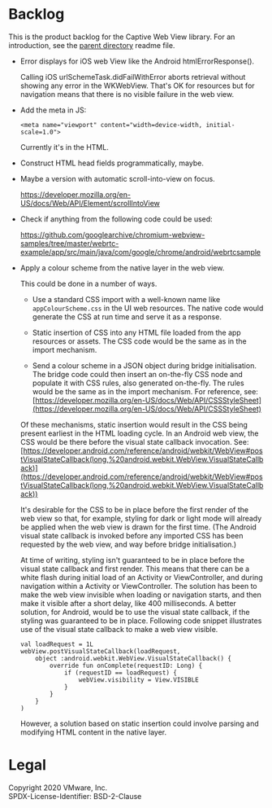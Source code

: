 Backlog
=======
This is the product backlog for the Captive Web View library. For an
introduction, see the [parent directory](/../) readme file.

-   Error displays for iOS web View like the Android htmlErrorResponse().

    Calling iOS urlSchemeTask.didFailWithError aborts retrieval without showing
    any error in the WKWebView. That's OK for resources but for navigation means
    that there is no visible failure in the web view.

-   Add the meta in JS:

        <meta name="viewport" content="width=device-width, initial-scale=1.0">
    
    Currently it's in the HTML.

-   Construct HTML head fields programmatically, maybe.

-   Maybe a version with automatic scroll-into-view on focus.

    https://developer.mozilla.org/en-US/docs/Web/API/Element/scrollIntoView

-   Check if anything from the following code could be used:

    https://github.com/googlearchive/chromium-webview-samples/tree/master/webrtc-example/app/src/main/java/com/google/chrome/android/webrtcsample

-   Apply a colour scheme from the native layer in the web view.

    This could be done in a number of ways.

    -   Use a standard CSS import with a well-known name like
        `appColourScheme.css` in the UI web resources. The native code would
        generate the CSS at run time and serve it as a response.

    -   Static insertion of CSS into any HTML file loaded from the app resources
        or assets. The CSS code would be the same as in the import mechanism.

    -   Send a colour scheme in a JSON object during bridge initialisation. The
        bridge code could then insert an on-the-fly CSS node and populate it
        with CSS rules, also generated on-the-fly. The rules would be the same
        as in the import mechanism. For reference, see:  
        [https://developer.mozilla.org/en-US/docs/Web/API/CSSStyleSheet](https://developer.mozilla.org/en-US/docs/Web/API/CSSStyleSheet)

    Of these mechanisms, static insertion would result in the CSS being present
    earliest in the HTML loading cycle. In an Android web view, the CSS would be
    there before the visual state callback invocation. See:  
    [https://developer.android.com/reference/android/webkit/WebView#postVisualStateCallback(long,%20android.webkit.WebView.VisualStateCallback)](https://developer.android.com/reference/android/webkit/WebView#postVisualStateCallback(long,%20android.webkit.WebView.VisualStateCallback))
    
    It's desirable for the CSS to be in place before the first render of the web
    view so that, for example, styling for dark or light mode will already be
    applied when the web view is drawn for the first time. (The Android visual
    state callback is invoked before any imported CSS has been requested by the
    web view, and way before bridge initialisation.)

    At time of writing, styling isn't guaranteed to be in place before the
    visual state callback and first render. This means that there can be a white
    flash during initial load of an Activity or ViewController, and during
    navigation within a Activity or ViewController. The solution has been to
    make the web view invisible when loading or navigation starts, and then make
    it visible after a short delay, like 400 milliseconds. A better solution,
    for Android, would be to use the visual state callback, if the styling was
    guaranteed to be in place. Following code snippet illustrates use of the
    visual state callback to make a web view visible.
    
        val loadRequest = 1L
        webView.postVisualStateCallback(loadRequest,
            object :android.webkit.WebView.VisualStateCallback() {
                override fun onComplete(requestID: Long) {
                    if (requestID == loadRequest) {
                        webView.visibility = View.VISIBLE
                    }
                }
            }
        )

    However, a solution based on static insertion could involve parsing and
    modifying HTML content in the native layer.

Legal
=====
Copyright 2020 VMware, Inc.  
SPDX-License-Identifier: BSD-2-Clause

